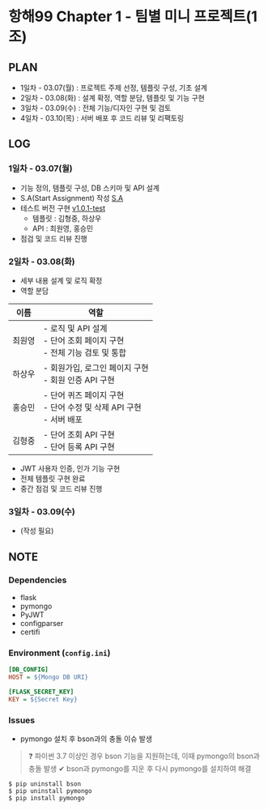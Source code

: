 # 항해99 Chapter 1 - 팀별 미니 프로젝트(1조)

## PLAN

- 1일차 - 03.07(월) : 프로젝트 주제 선정, 템플릿 구성, 기초 설계
- 2일차 - 03.08(화) : 설계 확정, 역할 분담, 템플릿 및 기능 구현
- 3일차 - 03.09(수) : 전체 기능/디자인 구현 및 검토
- 4일차 - 03.10(목) : 서버 배포 후 코드 리뷰 및 리팩토링

## LOG

### 1일차 - 03.07(월)

- 기능 정의, 템플릿 구성, DB 스키마 및 API 설계
- S.A(Start Assignment) 작성 [S.A](https://choewy.tistory.com/125)
- 테스트 버전 구현 [v1.0.1-test](https://github.com/fomula91/HelloWord/tree/v1.0.0-test)
  - 템플릿 : 김형중, 하상우
  - API : 최원영, 홍승민
- 점검 및 코드 리뷰 진행

### 2일차 - 03.08(화)

- 세부 내용 설계 및 로직 확정
- 역할 분담

| 이름  | 역할                                                 |
|-----|----------------------------------------------------|
| 최원영 | - 로직 및 API 설계<br>- 단어 조회 페이지 구현<br>- 전체 기능 검토 및 통합 |
| 하상우 | - 회원가입, 로그인 페이지 구현<br>- 회원 인증 API 구현               |
| 홍승민 | - 단어 퀴즈 페이지 구현<br>- 단어 수정 및 삭제 API 구현<br>- 서버 배포   |
| 김형중 | - 단어 조회 API 구현<br>- 단어 등록 API 구현                            |

  - JWT 사용자 인증, 인가 기능 구현
  - 전체 템플릿 구현 완료
  - 중간 점검 및 코드 리뷰 진행

### 3일차 - 03.09(수)

- (작성 필요)

## NOTE

### Dependencies

- flask
- pymongo
- PyJWT
- configparser
- certifi

### Environment (`config.ini`)

```ini
[DB_CONFIG]
HOST = ${Mongo DB URI}

[FLASK_SECRET_KEY]
KEY = ${Secret Key}
```

### Issues

- pymongo 설치 후 bson과의 충돌 이슈 발생

> ❓ 파이썬 3.7 이상인 경우 bson 기능을 지원하는데, 이때 pymongo의 bson과 충돌 발생
> ✔ bson과 pymongo를 지운 후 다시 pymongo를 설치하여 해결

```
$ pip uninstall bson
$ pip uninstall pymongo
$ pip install pymongo
```